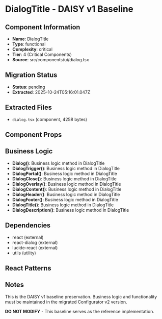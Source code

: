 # DialogTitle - DAISY v1 Baseline

## Component Information

- **Name**: DialogTitle
- **Type**: functional
- **Complexity**: critical
- **Tier**: 4 (Critical Components)
- **Source**: src/components/ui/dialog.tsx

## Migration Status

- **Status**: pending
- **Extracted**: 2025-10-24T05:16:01.047Z

## Extracted Files

- `dialog.tsx` (component, 4258 bytes)

## Component Props



## Business Logic

- **Dialog()**: Business logic method in DialogTitle
- **DialogTrigger()**: Business logic method in DialogTitle
- **DialogPortal()**: Business logic method in DialogTitle
- **DialogClose()**: Business logic method in DialogTitle
- **DialogOverlay()**: Business logic method in DialogTitle
- **DialogContent()**: Business logic method in DialogTitle
- **DialogHeader()**: Business logic method in DialogTitle
- **DialogFooter()**: Business logic method in DialogTitle
- **DialogTitle()**: Business logic method in DialogTitle
- **DialogDescription()**: Business logic method in DialogTitle

## Dependencies

- react (external)
- react-dialog (external)
- lucide-react (external)
- utils (utility)

## React Patterns



## Notes

This is the DAISY v1 baseline preservation. Business logic and functionality
must be maintained in the migrated Configurator v2 version.

**DO NOT MODIFY** - This baseline serves as the reference implementation.
